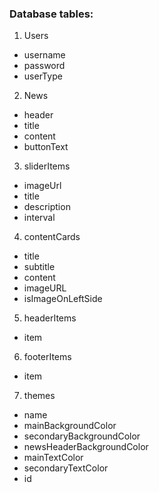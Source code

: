 ### Database tables:
1. Users
- username
- password
- userType

2. News
- header
- title
- content
- buttonText

3. sliderItems
- imageUrl
- title
- description
- interval

4. contentCards
- title
- subtitle
- content
- imageURL
- isImageOnLeftSide

5. headerItems
- item

6. footerItems
- item

7. themes
- name
- mainBackgroundColor
- secondaryBackgroundColor
- newsHeaderBackgroundColor
- mainTextColor
- secondaryTextColor
- id